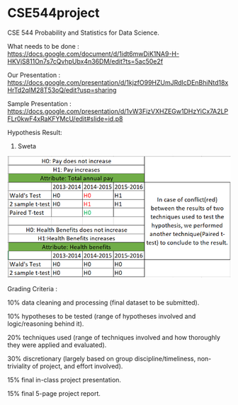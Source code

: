 # CSE544project
CSE 544 Probability and Statistics for Data Science.

What needs to be done : https://docs.google.com/document/d/1idt6mwDiK1NA9-H-HKVjS811On7s7cQvhpUbx4n36DM/edit?ts=5ac50e2f

Our Presentation : https://docs.google.com/presentation/d/1kjzfO99HZUmJRdIcDEnBhiNtd18xHrTd2qIM28T53oQ/edit?usp=sharing

Sample Presentation : https://docs.google.com/presentation/d/1vW3FizVXHZEGw1DHzYiCx7A2LPFLr0kwF4xRaKFYMcU/edit#slide=id.p8

Hypothesis Result:

1. Sweta 

![](https://github.com/swetakum/CSE544project/blob/master/images/Results_Sweta.PNG)

Grading Criteria :

10% data cleaning and processing (final dataset to be submitted).

10% hypotheses to be tested (range of hypotheses involved and logic/reasoning behind it).

20% techniques used (range of techniques involved and how thoroughly they were applied and evaluated).

30% discretionary (largely based on group discipline/timeliness, non-triviality of project, and effort involved).

15% final in-class project presentation.

15% final 5-page project report.
